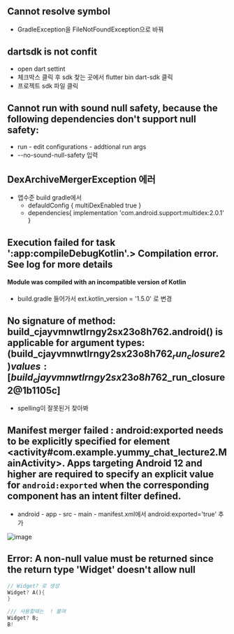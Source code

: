 ## Cannot resolve symbol 
* GradleException을 FileNotFoundException으로 바꿔

## dartsdk is not confit
* open dart settint
* 체크박스 클릭 후 sdk 찾는 곳에서 flutter bin dart-sdk 클릭
* 프로젝트 sdk 파일 클릭


## Cannot run with sound null safety, because the following dependencies don't support null safety:
* run - edit configurations - addtional run args
* --no-sound-null-safety 입력

## DexArchiveMergerException 에러
* 앱수준 build gradle에서
    * defauldConfig { multiDexEnabled true }
    * dependencies{  implementation 'com.android.support:multidex:2.0.1' }

## Execution failed for task ':app:compileDebugKotlin'.> Compilation error. See log for more details
#### Module was compiled with an incompatible version of Kotlin
* build.gradle 들어가서 ext.kotlin_version = '1.5.0' 로 변경

## No signature of method: build_cjayvmnwtlrngy2sx23o8h762.android() is applicable for argument types: (build_cjayvmnwtlrngy2sx23o8h762$_run_closure2) values: [build_cjayvmnwtlrngy2sx23o8h762$_run_closure2@1b1105c] 

* spelling이 잘못된거 찾아봐

## Manifest merger failed : android:exported needs to be explicitly specified for element <activity#com.example.yummy_chat_lecture2.MainActivity>. Apps targeting Android 12 and higher are required to specify an explicit value for `android:exported` when the corresponding component has an intent filter defined.

* android - app - src - main - manifest.xml에서 android:exported='true' 추가

![image](https://user-images.githubusercontent.com/63588046/189543265-973a6854-ea25-4729-8bd7-ee3f18129079.png)

## Error: A non-null value must be returned since the return type 'Widget' doesn't allow null
```dart
// Widget? 로 생성
Widget? A(){
} 

/// 사용할때는  ! 붙여
Widget? B;
B!   
```
